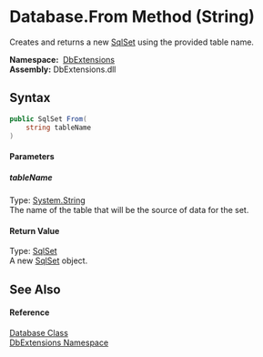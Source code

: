 Database.From Method (String)
=============================
Creates and returns a new [SqlSet][1] using the provided table name.

  **Namespace:**  [DbExtensions][2]  
  **Assembly:** DbExtensions.dll

Syntax
------

```csharp
public SqlSet From(
	string tableName
)
```

#### Parameters

##### *tableName*
Type: [System.String][3]  
The name of the table that will be the source of data for the set.

#### Return Value
Type: [SqlSet][1]  
A new [SqlSet][1] object.

See Also
--------

#### Reference
[Database Class][4]  
[DbExtensions Namespace][2]  

[1]: ../SqlSet/README.md
[2]: ../README.md
[3]: http://msdn.microsoft.com/en-us/library/s1wwdcbf
[4]: README.md